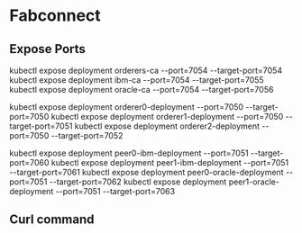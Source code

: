 Fabconnect
=============

## Expose Ports
kubectl expose deployment orderers-ca --port=7054 --target-port=7054
kubectl expose deployment ibm-ca --port=7054 --target-port=7055
kubectl expose deployment oracle-ca --port=7054 --target-port=7056

kubectl expose deployment orderer0-deployment --port=7050 --target-port=7050
kubectl expose deployment orderer1-deployment --port=7050 --target-port=7051
kubectl expose deployment orderer2-deployment --port=7050 --target-port=7052

kubectl expose deployment peer0-ibm-deployment --port=7051 --target-port=7060
kubectl expose deployment peer1-ibm-deployment --port=7051 --target-port=7061
kubectl expose deployment peer0-oracle-deployment --port=7051 --target-port=7062
kubectl expose deployment peer1-oracle-deployment --port=7051 --target-port=7063

## Curl command
